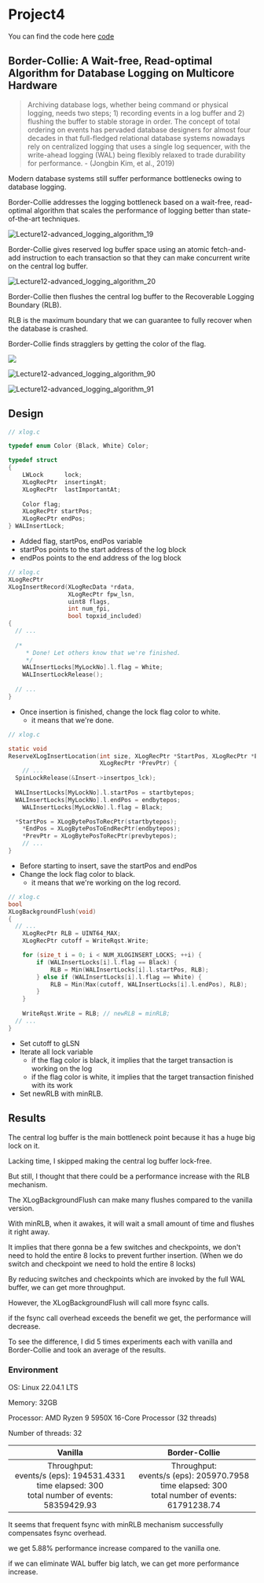 # Project4

You can find the code here [code](https://drive.google.com/file/d/15c4Yjc5d4Fy4C5ggIpEyaG9FSgdg8vLc/view?usp=sharing)

## Border-Collie: A Wait-free, Read-optimal Algorithm for Database Logging on Multicore Hardware

> Archiving database logs, whether being command or physical logging, needs two steps; 1) recording events in a log buffer and 2) flushing the buffer to stable storage in order. The concept of total ordering on events has pervaded database designers for almost four decades in that full-fledged relational database systems nowadays rely on centralized logging that uses a single log sequencer, with the write-ahead logging (WAL) being flexibly relaxed to trade durability for performance. - (Jongbin Kim, et al., 2019)



Modern database systems still suffer performance bottlenecks owing to database logging.

Border-Collie addresses the logging bottleneck based on a wait-free, read-optimal algorithm that scales the performance of logging better than state-of-the-art techniques.



![Lecture12-advanced_logging_algorithm_19](/Users/vinny/Desktop/Lecture12-advanced_logging_algorithm_19.png)

Border-Collie gives reserved log buffer space using an atomic fetch-and-add instruction to each transaction so that they can make concurrent write on the central log buffer.



![Lecture12-advanced_logging_algorithm_20](/Users/vinny/Desktop/Lecture12-advanced_logging_algorithm_20.png)

Border-Collie then flushes the central log buffer to the Recoverable Logging Boundary (RLB).

RLB is the maximum boundary that we can guarantee to fully recover when the database is crashed. 

Border-Collie finds stragglers by getting the color of the flag.

![](/Users/vinny/Desktop/Lecture12-advanced_logging_algorithm_89.png)

![Lecture12-advanced_logging_algorithm_90](/Users/vinny/Desktop/Lecture12-advanced_logging_algorithm_90.png)

![Lecture12-advanced_logging_algorithm_91](/Users/vinny/Desktop/Lecture12-advanced_logging_algorithm_91.png)



## Design

```c
// xlog.c

typedef enum Color {Black, White} Color;

typedef struct
{
	LWLock		lock;
	XLogRecPtr	insertingAt;
	XLogRecPtr	lastImportantAt;
	
	Color flag;
	XLogRecPtr startPos;
	XLogRecPtr endPos;
} WALInsertLock;

```

- Added flag, startPos, endPos variable
- startPos points to the start address of the log block
- endPos points to the end address of the log block



```c
// xlog.c
XLogRecPtr
XLogInsertRecord(XLogRecData *rdata,
				 XLogRecPtr fpw_lsn,
				 uint8 flags,
				 int num_fpi,
				 bool topxid_included)
{
  // ...
	
  /*
	 * Done! Let others know that we're finished.
	 */
	WALInsertLocks[MyLockNo].l.flag = White;
	WALInsertLockRelease();
  
  // ...
}
```

- Once insertion is finished, change the lock flag color to white.
  - it means that we're done.



```c
// xlog.c

static void
ReserveXLogInsertLocation(int size, XLogRecPtr *StartPos, XLogRecPtr *EndPos,
						  XLogRecPtr *PrevPtr) {
	// ...  
  SpinLockRelease(&Insert->insertpos_lck);
  
  WALInsertLocks[MyLockNo].l.startPos = startbytepos;
  WALInsertLocks[MyLockNo].l.endPos = endbytepos;
	WALInsertLocks[MyLockNo].l.flag = Black;

  *StartPos = XLogBytePosToRecPtr(startbytepos);
	*EndPos = XLogBytePosToEndRecPtr(endbytepos);
	*PrevPtr = XLogBytePosToRecPtr(prevbytepos);
	// ...
}
```

- Before starting to insert, save the startPos and endPos
- Change the lock flag color to black.
  - it means that we're working on the log record.



```c
// xlog.c
bool
XLogBackgroundFlush(void)
{
  // ...
	XLogRecPtr RLB = UINT64_MAX;
	XLogRecPtr cutoff = WriteRqst.Write;

	for (size_t i = 0; i < NUM_XLOGINSERT_LOCKS; ++i) {
		if (WALInsertLocks[i].l.flag == Black) {
			RLB = Min(WALInsertLocks[i].l.startPos, RLB);
		} else if (WALInsertLocks[i].l.flag == White) {
			RLB = Min(Max(cutoff, WALInsertLocks[i].l.endPos), RLB);
		}
	}
  
	WriteRqst.Write = RLB; // newRLB = minRLB;
  // ...
}
```

- Set cutoff to gLSN
- Iterate all lock variable
  - if the flag color is black, it implies that the target transaction is working on the log
  - if the flag color is white, it implies that the target transaction finished with its work
- Set newRLB with minRLB.



## Results

The central log buffer is the main bottleneck point because it has a huge big lock on it.

Lacking time, I skipped making the central log buffer lock-free.



But still, I thought that there could be a performance increase with the RLB mechanism.

The XLogBackgroundFlush can make many flushes compared to the vanilla version.

With minRLB, when it awakes, it will wait a small amount of time and flushes it right away.

It implies that there gonna be a few switches and checkpoints, we don't need to hold the entire 8 locks to prevent further insertion. (When we do switch and checkpoint we need to hold the entire 8 locks)



By reducing switches and checkpoints which are invoked by the full WAL buffer, we can get more throughput.

However, the XLogBackgroundFlush will call more fsync calls.

if the fsync call overhead exceeds the benefit we get, the performance will decrease.



To see the difference,  I did 5 times experiments each with vanilla and Border-Collie and took an average of the results.



### Environment

OS: Linux 22.04.1 LTS

Memory: 32GB

Processor: AMD Ryzen 9 5950X 16-Core Processor (32 threads)

Number of threads: 32

|                           Vanilla                            |                        Border-Collie                         |
| :----------------------------------------------------------: | :----------------------------------------------------------: |
| Throughput:<br/>    events/s (eps):                      194531.4331<br/>    time elapsed:                        300<br/>    total number of events:              58359429.93<br/> | Throughput:<br/>    events/s (eps):                      205970.7958<br/>    time elapsed:                        300<br/>    total number of events:              61791238.74<br/> |

It seems that frequent fsync with minRLB mechanism successfully compensates fsync overhead.

we get 5.88% performance increase compared to the vanilla one.

if we can eliminate WAL buffer big latch, we can get more performance increase.